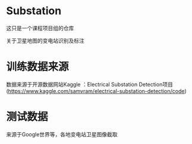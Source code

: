 # Substation
这只是一个课程项目组的仓库

关于卫星地图的变电站识别及标注


# 训练数据来源
数据来源于开源数据网站Kaggle ：Electrical Substation Detection项目(https://www.kaggle.com/samvram/electrical-substation-detection/code)

# 测试数据
来源于Google世界等，各地变电站卫星图像截取
